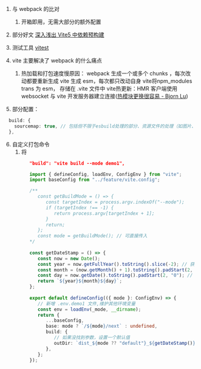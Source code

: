 1. 与 webpack 的比对
   1. 开箱即用，无需大部分的额外配置
   
2. 部分好文
   [深入浅出 Vite5 中依赖预构建](https://juejin.cn/post/7310439736828117046?searchId=20241014103405ABA79239F193808D7D5E)
3. 测试工具 [vitest](https://cn.vitest.dev/guide/)
4. vite 主要解决了 webpack 的什么痛点
   1. 热加载和打包速度慢原因：
         webpack 生成一个或多个 chunks ，每次改动都要重新生成
         vite 生成 esm，每次都只改动自身
         vite将npm_modules trans 为 esm， 存储在 .vite 文件中
         vite热更新：HMR 客户端使用 websocket 与 vite 开发服务器建立连接([热模块更换很容易 - Bjorn Lu](https://bjornlu.com/blog/hot-module-replacement-is-easy))
5. 部分配置：
```ts
  build: {
    sourcemap: true, // 包括但不限于esbuild处理的部分、资源文件的处理（如图片、字体等）以及模块的合并和优化。
  },
```
6. 自定义打包命令
   1. 将   
      ```json
         "build": "vite build --mode demo1",
      ```
      ```ts
         import { defineConfig, loadEnv, ConfigEnv } from "vite";
         import baseConfig from "../feature/vite.config";

         /**
            const getBuildMode = () => {
               const targetIndex = process.argv.indexOf("--mode");
               if (targetIndex !== -1) {
                  return process.argv[targetIndex + 1];
               }
               return;
            };
            const mode = getBuildMode(); // 可直接传入
         */
        
         const getDateStamp = () => {
            const now = new Date();
            const year = now.getFullYear().toString().slice(-2); // 获取年份后两位
            const month = (now.getMonth() + 1).toString().padStart(2, "0"); // 获取月份，不足两位补0
            const day = now.getDate().toString().padStart(2, "0"); // 获取日期，不足两位补0
            return `${year}${month}${day}`;
         };
         
         export default defineConfig(({ mode }: ConfigEnv) => {
            // 新增 .env.demo1 文件,维护其他环境变量
            const env = loadEnv(_mode, __dirname);
            return {
               ...baseConfig,
               base: mode ? `/${mode}/next` : undefined,
               build: {
                  // 如果没找到参数，设置一个默认值
                  outDir: `dist_${mode ?? "default"}_${getDateStamp()}`,
               },
            };
         });
      ```